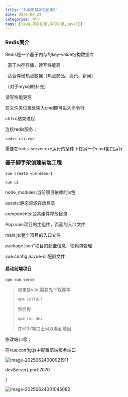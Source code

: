 ```yaml
---
title: "外卖项目学习记录5"
date: 2025-06-23
categories: 学习
tags: [Java,项目记录,学习记录,JavaEE]
---
```


### Redis简介

Redis是一个基于内存的key-value结构数据库

· 基于内存存储，读写性能高

· 适合存储热点数据（热点商品、资讯、新闻）

（对于mysql的补充）

读写性能更高

在文件夹位置处输入cmd即可进入命令行

ctrl+c结束进程

连接redis服务：

```
redis-cli.exe
```

需要在redis-server.exe运行的条件下在另一个cmd窗口运行





### 基于脚手架创建前端工程



```
vue create vue-demo-1
```



```
vue ui
```



node_modules:当前项目依赖的js包

assets:静态资源存放目录

components:公共组件存放目录

App.vue:项目的主组件，页面的入口文件

main.js:整个项目的入口文件

package.json"项目的配置信息、依赖包管理

vue.config.js:vue-cli配置文件

#### 启动前端项目

```
npm run serve
```



> 如果是vite,需要先下载脚本
>
> ```
> npm install
> ```
>
> 然后再
>
> ```
> npm run dev
> ```
>
> 在5137端口上可以看到项目

修改端口号：

在vue.config.js中配置前端服务端口

![image-20250624000921911](C:\Users\huawei\AppData\Roaming\Typora\typora-user-images\image-20250624000921911.png)

devServer{
	port:7070 	

}

![image-20250624001045082](C:\Users\huawei\AppData\Roaming\Typora\typora-user-images\image-20250624001045082.png)